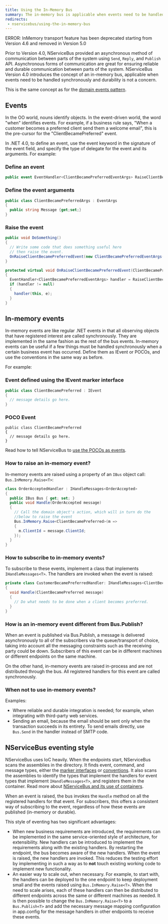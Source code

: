 ```yaml
---
title: Using the In-Memory Bus
summary: The in-memory bus is applicable when events need to be handled synchronously and durability is not a concern.
redirects:
 - nservicebus/using-the-in-memory-bus
---
```


ERROR: InMemory transport feature has been deprecated starting from Version 4.6 and removed in Version 5.0

Prior to Version 4.0, NServiceBus provided an asynchronous method of communication between parts of the system using `Send`, `Reply`, and `Publish` API. Asynchronous forms of communication are great for ensuring reliable and durable communication between parts of the system. NServiceBus Version 4.0 introduces the concept of an in-memory bus, applicable when events need to be handled synchronously and durability is not a concern.

This is the same concept as for the [domain events pattern](http://udidahan.com/2009/06/14/domain-events-salvation/).


## Events

In the OO world, nouns identify objects. In the event-driven world, the word "when" identifies events. For example, if a business rule says,
"When a customer becomes a preferred client send them a welcome email", this is the pre-cursor for the "ClientBecamePreferred" event.

In .NET 4.0, to define an event, use the event keyword in the signature of the event field, and specify the type of delegate for the event and its arguments. For example:


### Define an event

   
```C#
public event EventHandler<ClientBecamePreferredEventArgs> RaiseClientBecamePreferredEvent;
```


### Define the event arguments

```C#
public class ClientBecamePreferredArgs : EventArgs
{
  public string Message {get;set;}
}

```


### Raise the event

```C#
public void DoSomething()
{
  // Write some code that does something useful here
  // then raise the event.
  OnRaiseClientBecamePreferredEvent(new ClientBecamePreferredEventArgs("Did something"));
}

protected virtual void OnRaiseClientBecamePreferredEvent(ClientBecamePrefferedEventArgs e)
{
  EventHandler<ClientBecamePreferredEventArgs> handler = RaiseClientBecamePrefferedEvent;
  if (handler != null)
  {
    handler(this, e);
  }
}
```


## In-memory events

In-memory events are like regular .NET events in that all observing objects that have registered interest are called synchronously. They are implemented in the same fashion as the rest of the bus events. In-memory events can be useful if a few things must be handled synchronously when a certain business event has occurred. Define them as IEvent or POCOs, and use the conventions in the same way as before.

For example:


### Event defined using the IEvent marker interface

```C#
public class ClientBecamePreferred : IEvent
{
  // message details go here.
}
```


### POCO Event

```
public class ClientBecamePreferred
{
  // message details go here.
}
```

Read how to tell NServiceBus to [use the POCOs as events](/nservicebus/messaging/unobtrusive-mode.md).


### How to raise an in-memory event?

In-memory events are raised using a property of an `IBus` object call: `Bus.InMemory.Raise<T>`:

```C#
class OrderAcceptedHandler : IHandleMessages<OrderAccepted>
{
  public IBus Bus { get; set; }
  public void Handle(OrderAccepted message)
  {
    // Call the domain object's action, which will in turn do the
    //below to raise the event
    Bus.InMemory.Raise<ClientBecamePreferred>(m =>
    {
      m.ClientId = message.ClientId;
    });
  }
}
```


### How to subscribe to in-memory events?

To subscribe to these events, implement a class that implements `IHandleMessages<T>`. The handlers are invoked when the event is raised:

```C#
private class CustomerBecamePreferredHandler: IHandleMessages<ClientBecamePreferred>
{
  void Handle(ClientBecamePreferred message)
  {
    // Do what needs to be done when a client becomes preferred.
  }
}
```


### How is an in-memory event different from Bus.Publish<T>?


When an event is published via Bus.Publish, a message is delivered asynchronously to all of the subscribers via the queue/transport of choice, taking into account all the messaging constraints such as the receiving party could be down. Subscribers of this event can be in different machines or different endpoints on the same machine.

On the other hand, in-memory events are raised in-process and are not distributed through the bus. All registered handlers for this event are called synchronously.


### When not to use in-memory events?

Examples:

 * Where reliable and durable integration is needed; for example, when integrating with third-party web services.
 * Sending an email, because the email should be sent only when the transaction succeeds in its entirety. To send emails directly, use `Bus.Send` in the handler instead of SMTP code.


## NServiceBus eventing style

NServiceBus uses IoC heavily. When the endpoints start, NServiceBus scans the assemblies in the directory. It finds event, command, and message types, either the [marker interfaces](/nservicebus/messaging/messages-events-commands.md) or [conventions](/nservicebus/messaging/conventions.md). It also scans the assemblies to identify the types that implement the handlers for event types that implement `IHandleMessages<T>`, and registers them in the container. Read more about [NServiceBus and its use of containers](/nservicebus/containers/).

When an event is raised, the bus invokes the `Handle` method on all the registered handlers for that event. For subscribers, this offers a consistent way of subscribing to the event, regardless of how these events are published (in-memory or durable).

This style of eventing has two significant advantages:

 * When new business requirements are introduced, the requirements can be implemented in the same service-oriented style of architecture, for extensibility. New handlers can be introduced to implement the requirements along with the existing handlers. By restarting the endpoint, the bus becomes aware of the new handlers. When the event is raised, the new handlers are invoked. This reduces the testing effort by implementing in such a way as to **not** touch existing working code to implement new functionality.
 * An easier way to scale out, when necessary. For example, to start with, the handlers can be deployed to the one endpoint to keep deployment small and the events raised using `Bus.InMemory.Raise<T>`. When the need to scale arises, each of these handlers can then be distributed to different endpoints across the same or different machines as needed. It is then possible to change the `Bus.InMemory.Raise<T>` to a `Bus.Publish<T>` and add the necessary message mapping configuration in app.config for the message handlers in other endpoints to receive these events.